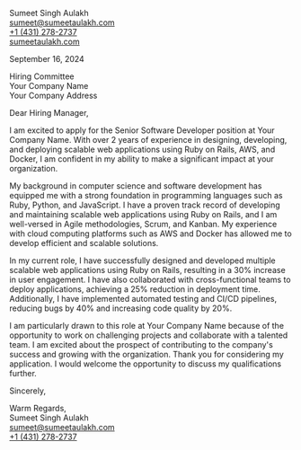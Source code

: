 Sumeet Singh Aulakh<br/>
<a href="mailto:sumeet@sumeetaulakh.com">sumeet@sumeetaulakh.com</a><br/>
<a href="tel:+1 (431) 278-2737">+1 (431) 278-2737</a><br/>
<a href="sumeetaulakh.com">sumeetaulakh.com</a><br/>

September 16, 2024<br/>

Hiring Committee<br/>
Your Company Name<br/>
Your Company Address<br/>

Dear Hiring Manager,

I am excited to apply for the Senior Software Developer position at Your Company Name. With over 2 years of experience in designing, developing, and deploying scalable web applications using Ruby on Rails, AWS, and Docker, I am confident in my ability to make a significant impact at your organization.

My background in computer science and software development has equipped me with a strong foundation in programming languages such as Ruby, Python, and JavaScript. I have a proven track record of developing and maintaining scalable web applications using Ruby on Rails, and I am well-versed in Agile methodologies, Scrum, and Kanban. My experience with cloud computing platforms such as AWS and Docker has allowed me to develop efficient and scalable solutions.

In my current role, I have successfully designed and developed multiple scalable web applications using Ruby on Rails, resulting in a 30% increase in user engagement. I have also collaborated with cross-functional teams to deploy applications, achieving a 25% reduction in deployment time. Additionally, I have implemented automated testing and CI/CD pipelines, reducing bugs by 40% and increasing code quality by 20%.

I am particularly drawn to this role at Your Company Name because of the opportunity to work on challenging projects and collaborate with a talented team. I am excited about the prospect of contributing to the company's success and growing with the organization. Thank you for considering my application. I would welcome the opportunity to discuss my qualifications further.

Sincerely,

Warm Regards,<br/>
Sumeet Singh Aulakh<br/>
<a href="mailto:sumeet@sumeetaulakh.com">sumeet@sumeetaulakh.com</a><br/>
<a href="tel:+1 (431) 278-2737">+1 (431) 278-2737</a><br/>